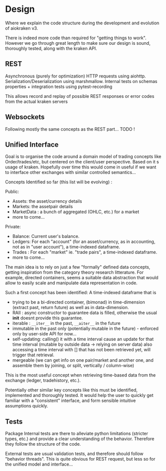 # Design
Where we explain the code structure during the development and evolution of aiokraken v3.

There is indeed more code than required for "getting things to work".
However we go through great length to make sure our design is sound, thoroughly tested, along with the kraken API.

## REST
Asynchronous (purely for optimization) HTTP requests using aiohttp.
Serialization/Deserialization using marshmallow.
Internal tests on schemas properties + integration tests using pytest-recording

This allows record and replay of possible REST responses or error codes from the actual kraken servers

## Websockets

Following mostly the same concepts as the REST part... TODO !

## Unified Interface

Goal is to organise the code around a domain model of trading concepts like Order/trades/etc, but centered on the client/user perspective.
Based on it s usage of kraken.
Hopefully over time this would come in useful if we want to interface other exchanges with similar controlled semantics...

Concepts Identified so far (this list will be evolving) : 

Public:

- Assets: the asset/currency details
- Markets: the assetpair details
- MarketData :  a bunch of aggregated (OHLC, etc.) for a market
- more to come...

Private:

- Balance: Current user's balance.
- Ledgers: For each "account" (for an asset/currency, as in accounting, not as in "user account"), a time-indexed dataframe.
- Trades : For each "market" ie. "trade pairs", a time-indexed dataframe.
- more to come...

The main idea is to rely on just a few "formally" defined data concepts, getting inspiration from the category theory research litterature.
For example, directed containers, seems a suitable data abstraction that would allow to easily scale  and manipulate data representation in code.

Such a first concept has been identified: A time-indexed dataframe that is
- trying to be a bi-directed container, (bimonad) in time-dimension (extract past, return future) as well as in data-dimension.
- RAII : async constructor to guarantee data is filled, otherwise the usual __init__ doesnt provide this guarantee.
- iterable : `__iter__` in the past, `__aiter__` in the future
- immutable in the past only (potentially mutable in the future) - enforced only by user-side API for now...
- self-updating: calling() it with a time interval cause an update for that time interval (mutable by outside data -> relying on server data)
also accessing a time interval with [] that has not been retrieved yet, will trigger that retrieval.
- mergeable (we can get info on one pair/market and another one, and assemble them by joining, or split, vertically / column-wise)

This is the most useful concept when retrieving time-based data from the exchange (ledger, tradehistory, etc.).


Potentially other similar key concepts like this must be identified, implemented and thoroughly tested.
It would help the user to quickly get familiar with a "consistent" interface, and form sensible intuitive assumptions quickly.


## Tests
Package Internal tests are there to alleviate python limitations (stricter types, etc.) and provide a clear understanding of the behavior.
Therefore they follow the structure of the code.

External tests are usual validation tests, and therefore should follow "behavior threads".
This is quite obvious for REST request, but less so for the unified model and interface...
